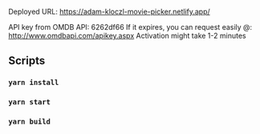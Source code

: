 Deployed URL: https://adam-kloczl-movie-picker.netlify.app/

API key from OMDB API: 6262df66
If it expires, you can request easily @: http://www.omdbapi.com/apikey.aspx
Activation might take 1-2 minutes

## Scripts

### `yarn install`
### `yarn start`
### `yarn build`